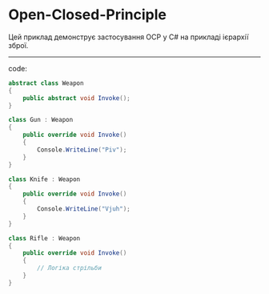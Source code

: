 # Open-Closed-Principle
Цей приклад демонструє застосування OCP у C# на прикладі ієрархії зброї.

---

code:

```csharp
abstract class Weapon
{
    public abstract void Invoke();
}

class Gun : Weapon
{
    public override void Invoke()
    {
        Console.WriteLine("Piv");
    }
}

class Knife : Weapon
{
    public override void Invoke()
    {
        Console.WriteLine("Vjuh");
    }
}

class Rifle : Weapon
{
    public override void Invoke()
    {
        // Логіка стрільби
    }
}
